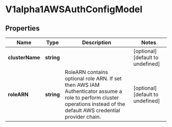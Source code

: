# V1alpha1AWSAuthConfigModel

## Properties

Name | Type | Description | Notes
------------ | ------------- | ------------- | -------------
**clusterName** | **string** |  | [optional] [default to undefined]
**roleARN** | **string** | RoleARN contains optional role ARN. If set then AWS IAM Authenticator assume a role to perform cluster operations instead of the default AWS credential provider chain. | [optional] [default to undefined]


